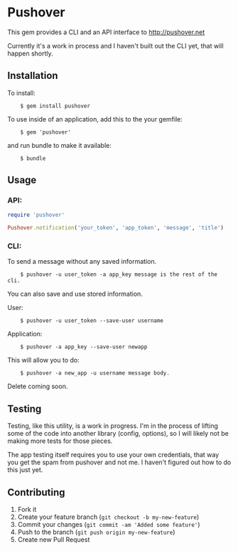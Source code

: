 # Pushover

This gem provides a CLI and an API interface to http://pushover.net

Currently it's a work in process and I haven't built out the CLI yet, that will happen shortly.

## Installation

To install:

		$ gem install pushover

To use inside of an application, add this to the your gemfile:

		$ gem 'pushover'

and run bundle to make it available:

		$ bundle

## Usage

### API:

```ruby
require 'pushover'

Pushover.notification('your_token', 'app_token', 'message', 'title')
```

### CLI:

To send a message without any saved information.

		$ pushover -u user_token -a app_key message is the rest of the cli.

You can also save and use stored information.

User:

		$ pushover -u user_token --save-user username

Application:

		$ pushover -a app_key --save-user newapp

This will allow you to do:

		$ pushover -a new_app -u username message body.

Delete coming soon.

## Testing

Testing, like this utility, is a work in progress.  I'm in the process of lifting some of the code into another library (config, options), so I will likely not be making more tests for those pieces.

The app testing itself requires you to use your own credentials, that way you get the spam from pushover and not me.  I haven't figured out how to do this just yet.

## Contributing

1. Fork it
2. Create your feature branch (`git checkout -b my-new-feature`)
3. Commit your changes (`git commit -am 'Added some feature'`)
4. Push to the branch (`git push origin my-new-feature`)
5. Create new Pull Request
